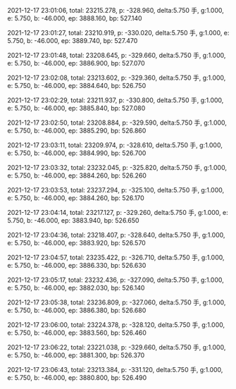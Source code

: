 2021-12-17 23:01:06, total: 23215.278, p: -328.960, delta:5.750 手, g:1.000, e: 5.750, b: -46.000, ep: 3888.160, bp: 527.140

2021-12-17 23:01:27, total: 23210.919, p: -330.020, delta:5.750 手, g:1.000, e: 5.750, b: -46.000, ep: 3889.740, bp: 527.470

2021-12-17 23:01:48, total: 23208.645, p: -329.660, delta:5.750 手, g:1.000, e: 5.750, b: -46.000, ep: 3886.900, bp: 527.070

2021-12-17 23:02:08, total: 23213.602, p: -329.360, delta:5.750 手, g:1.000, e: 5.750, b: -46.000, ep: 3884.640, bp: 526.750

2021-12-17 23:02:29, total: 23211.937, p: -330.800, delta:5.750 手, g:1.000, e: 5.750, b: -46.000, ep: 3885.840, bp: 527.080

2021-12-17 23:02:50, total: 23208.884, p: -329.590, delta:5.750 手, g:1.000, e: 5.750, b: -46.000, ep: 3885.290, bp: 526.860

2021-12-17 23:03:11, total: 23209.974, p: -328.610, delta:5.750 手, g:1.000, e: 5.750, b: -46.000, ep: 3884.990, bp: 526.700

2021-12-17 23:03:32, total: 23232.045, p: -325.820, delta:5.750 手, g:1.000, e: 5.750, b: -46.000, ep: 3884.260, bp: 526.260

2021-12-17 23:03:53, total: 23237.294, p: -325.100, delta:5.750 手, g:1.000, e: 5.750, b: -46.000, ep: 3884.260, bp: 526.170

2021-12-17 23:04:14, total: 23217.127, p: -329.260, delta:5.750 手, g:1.000, e: 5.750, b: -46.000, ep: 3883.940, bp: 526.650

2021-12-17 23:04:36, total: 23218.407, p: -328.640, delta:5.750 手, g:1.000, e: 5.750, b: -46.000, ep: 3883.920, bp: 526.570

2021-12-17 23:04:57, total: 23235.422, p: -326.710, delta:5.750 手, g:1.000, e: 5.750, b: -46.000, ep: 3886.330, bp: 526.630

2021-12-17 23:05:17, total: 23232.436, p: -327.090, delta:5.750 手, g:1.000, e: 5.750, b: -46.000, ep: 3882.030, bp: 526.140

2021-12-17 23:05:38, total: 23236.809, p: -327.060, delta:5.750 手, g:1.000, e: 5.750, b: -46.000, ep: 3886.380, bp: 526.680

2021-12-17 23:06:00, total: 23224.378, p: -328.120, delta:5.750 手, g:1.000, e: 5.750, b: -46.000, ep: 3883.560, bp: 526.460

2021-12-17 23:06:22, total: 23221.038, p: -329.660, delta:5.750 手, g:1.000, e: 5.750, b: -46.000, ep: 3881.300, bp: 526.370

2021-12-17 23:06:43, total: 23213.384, p: -331.120, delta:5.750 手, g:1.000, e: 5.750, b: -46.000, ep: 3880.800, bp: 526.490